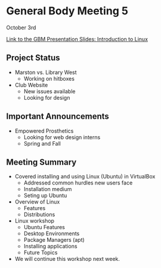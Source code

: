 # General Body Meeting 5

October 3rd

[Link to the GBM Presentation Slides: Introduction to Linux](https://github.com/ufosc/resources/blob/master/presentations/introduction-to-linux.md) 

## Project Status
- Marston vs. Library West
	- Working on hitboxes
- Club Website
	- New issues available
	- Looking for design

## Important Announcements
- Empowered Prosthetics
	- Looking for web design interns
	- Spring and Fall

## Meeting Summary

- Covered installing and using Linux (Ubuntu) in VirtualBox
	- Addressed common hurdles new users face
	- Installation medium
	- Seting up Ubuntu 
- Overview of Linux
	- Features
	- Distributions
- Linux workshop
	- Ubuntu Features
	- Desktop Environments 
	- Package Managers (apt) 
	- Installing applications
	- Future Topics
- We will continue this workshop next week.
